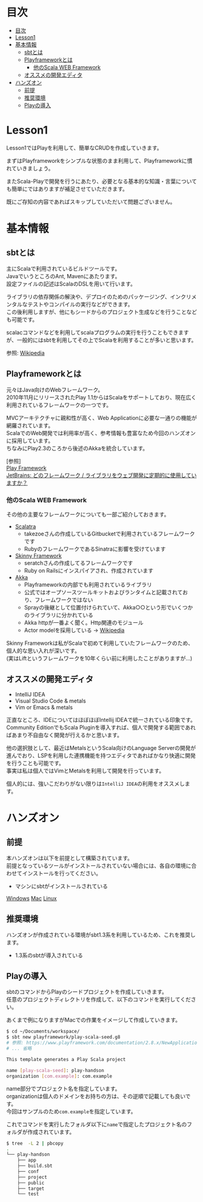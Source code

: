 <a id="markdown-目次" name="目次"></a>
# 目次

<!-- TOC -->

- [目次](#目次)
- [Lesson1](#lesson1)
- [基本情報](#基本情報)
    - [sbtとは](#sbtとは)
    - [Playframeworkとは](#playframeworkとは)
        - [他のScala WEB Framework](#他のscala-web-framework)
    - [オススメの開発エディタ](#オススメの開発エディタ)
- [ハンズオン](#ハンズオン)
    - [前提](#前提)
    - [推奨環境](#推奨環境)
    - [Playの導入](#playの導入)

<!-- /TOC -->

<a id="markdown-lesson1" name="lesson1"></a>
# Lesson1

Lesson1ではPlayを利用して、簡単なCRUDを作成していきます。  

まずはPlayframeworkをシンプルな状態のまま利用して、Playframeworkに慣れていきましょう。  
  
またScala-Playで開発を行うにあたり、必要となる基本的な知識・言葉についても簡単にではありますが補足させていただきます。  
  
既にご存知の内容であればスキップしていただいて問題ございません。  

<a id="markdown-基本情報" name="基本情報"></a>
# 基本情報

<a id="markdown-sbtとは" name="sbtとは"></a>
## sbtとは

主にScalaで利用されているビルドツールです。  
JavaでいうところのAnt, Mavenにあたります。  
設定ファイルの記述はScalaのDSLを用いて行います。  

ライブラリの依存関係の解決や、デプロイのためのパッケージング、インクリメンタルなテストやコンパイルの実行などができます。  
この後利用しますが、他にもシードからのプロジェクト生成などを行うことなども可能です。  

scalacコマンドなどを利用してscalaプログラムの実行を行うこともできますが、一般的にはsbtを利用してその上でScalaを利用することが多いと思います。  

参照: [Wikipedia](https://ja.wikipedia.org/wiki/Sbt)

<a id="markdown-playframeworkとは" name="playframeworkとは"></a>
## Playframeworkとは

元々はJava向けのWebフレームワーク。  
2010年11月にリリースされたPlay 1.1からはScalaをサポートしており、現在広く利用されているフレームワークの一つです。  

MVCアーキテクチャに親和性が高く、Web Applicationに必要な一通りの機能が網羅されています。  
ScalaでのWeb開発では利用率が高く、参考情報も豊富なため今回のハンズオンに採用しています。  
ちなみにPlay2.3のころから後述のAkkaを統合しています。  

[参照]  
[Play Framework](https://ja.wikipedia.org/wiki/Play_Framework)  
[JetBrains: どのフレームワーク / ライブラリをウェブ開発に定期的に使用していますか？](https://www.jetbrains.com/ja-jp/lp/devecosystem-2019/scala/)  

<a id="markdown-他のscala-web-framework" name="他のscala-web-framework"></a>
### 他のScala WEB Framework

その他の主要なフレームワークについても一部ご紹介しておきます。  

- [Scalatra](https://scalatra.org/)
  - takezoeさんの作成しているGitbucketで利用されているフレームワークです
  - RubyのフレームワークであるSinatraに影響を受けています
- [Skinny Framework](http://skinny-framework.org/)
  - seratchさんの作成してるフレームワークです
  - Ruby on Railsにインスパイアされ、作成されています
- [Akka](https://en.wikipedia.org/wiki/Akka_(toolkit))
  - Playframeworkの内部でも利用されているライブラリ
  - 公式ではオープソースツールキットおよびランタイムと記載されており、フレームワークではない
  - Sprayの後継として位置付けられていて、Akka○○という形でいくつかのライブラリに分かれている
  - Akka httpが一番よく聞く。Http関連のモジュール
  - Actor modelを採用している -> [Wikipedia](https://ja.wikipedia.org/wiki/%E3%82%A2%E3%82%AF%E3%82%BF%E3%83%BC%E3%83%A2%E3%83%87%E3%83%AB)

Skinny Frameworkは私がScalaで初めて利用していたフレームワークのため、個人的な思い入れが深いです。  
(実はLiftというフレームワークを10年くらい前に利用したことがありますが...)

<a id="markdown-オススメの開発エディタ" name="オススメの開発エディタ"></a>
## オススメの開発エディタ

- IntelliJ IDEA
- Visual Studio Code & metals
- Vim or Emacs & metals

正直なところ、IDEについてはほぼほぼIntellij IDEAで統一されている印象です。  
Community EditionでもScala Pluginを導入すれば、個人で開発する範囲であればあまり不自由なく開発が行えるかと思います。  

他の選択肢として、最近はMetalsというScala向けのLanguage Serverの開発が進んでおり、LSPを利用した連携機能を持つエディタであればかなり快適に開発を行うことも可能です。  
事実は私は個人ではVimとMetalsを利用して開発を行っています。  

個人的には、強いこだわりがない限りは`IntelliJ IDEA`の利用をオススメします。  


<a id="markdown-ハンズオン" name="ハンズオン"></a>
# ハンズオン

<a id="markdown-前提" name="前提"></a>
## 前提

本ハンズオンは以下を前提として構築されています。  
前提となっているツールがインストールされていない場合には、各自の環境に合わせてインストールを行ってください。  

- マシンにsbtがインストールされている

[Windows](https://www.scala-sbt.org/1.x/docs/ja/Installing-sbt-on-Windows.html)
[Mac](https://www.scala-sbt.org/1.x/docs/ja/Installing-sbt-on-Mac.html)
[Linux](https://www.scala-sbt.org/1.x/docs/ja/Installing-sbt-on-Linux.html)

<a id="markdown-推奨環境" name="推奨環境"></a>
## 推奨環境

 ハンズオンが作成されている環境がsbt1.3系を利用しているため、これを推奨します。  

- 1.3系のsbtが導入されている

<a id="markdown-playの導入" name="playの導入"></a>
## Playの導入

sbtのコマンドからPlayのシードプロジェクトを作成していきます。  
任意のプロジェクトディレクトリを作成して、以下のコマンドを実行してください。  

あくまで例になりますがMacでの作業をイメージして作成していきます。  

```sh
$ cd ~/Documents/workspace/
$ sbt new playframework/play-scala-seed.g8
# 参照: https://www.playframework.com/documentation/2.8.x/NewApplication
# ... 省略

This template generates a Play Scala project

name [play-scala-seed]: play-handson
organization [com.example]: com.example
```

name部分でプロジェクト名を指定しています。  
organizationは個人のドメインをお持ちの方は、その逆順で記載しても良いです。  
今回はサンプルのため`com.example`を指定しています。  

これでコマンドを実行したフォルダ以下に`name`で指定したプロジェクト名のフォルダが作成されています。  

```sh
$ tree  -L 2 | pbcopy
.
└── play-handson
    ├── app
    ├── build.sbt
    ├── conf
    ├── project
    ├── public
    ├── target
    └── test
```


